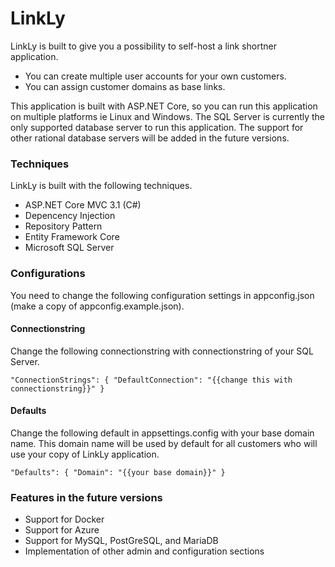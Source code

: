 # LinkLy
LinkLy is built to give you a possibility to self-host a link shortner application. 
- You can create multiple user accounts for your own customers.
- You can assign customer domains as base links.

This application is built with ASP.NET Core, so you can run this application on multiple platforms ie Linux and Windows. The SQL Server is currently the only supported database server to run this application. The support for other rational database servers will be added in the future versions.

### Techniques
LinkLy is built with the following techniques.
- ASP.NET Core MVC 3.1 (C#)
- Depencency Injection
- Repository Pattern
- Entity Framework Core
- Microsoft SQL Server

### Configurations
You need to change the following configuration settings in appconfig.json (make a copy of appconfig.example.json).

#### Connectionstring
Change the following connectionstring with connectionstring of your SQL Server.

`"ConnectionStrings": { "DefaultConnection": "{{change this with connectionstring}}" }`

#### Defaults
Change the following default in appsettings.config with your base domain name. This domain name will be used by default for all customers who will use your copy of LinkLy application.

`"Defaults": { "Domain": "{{your base domain}}" }`

### Features in the future versions
- Support for Docker
- Support for Azure
- Support for MySQL, PostGreSQL, and MariaDB
- Implementation of other admin and configuration sections
